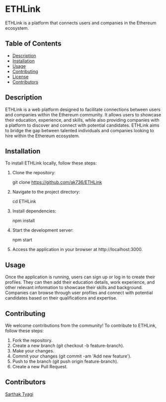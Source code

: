 # ETHLink

ETHLink is a platform that connects users and companies in the Ethereum ecosystem.

## Table of Contents

- [Description](#description)
- [Installation](#installation)
- [Usage](#usage)
- [Contributing](#contributing)
- [License](#license)
- [Contributors](#contributors)

## Description

ETHLink is a web platform designed to facilitate connections between users and companies within the Ethereum community. It allows users to showcase their education, experience, and skills, while also providing companies with a platform to discover and connect with potential candidates. ETHLink aims to bridge the gap between talented individuals and companies looking to hire within the Ethereum ecosystem.

## Installation

To install ETHLink locally, follow these steps:

1. Clone the repository:

   git clone <https://github.com/ak736/ETHLink>

2. Navigate to the project directory:

   cd ETHLink

3. Install dependencies:

   npm install

4. Start the development server:

   npm start

5. Access the application in your browser at http://localhost:3000.

## Usage

Once the application is running, users can sign up or log in to create their profiles. They can then add their education details, work experience, and other relevant information to showcase their skills and background. Companies can browse through user profiles and connect with potential candidates based on their qualifications and expertise.

## Contributing

We welcome contributions from the community! To contribute to ETHLink, follow these steps:

1. Fork the repository.
2. Create a new branch (git checkout -b feature-branch).
3. Make your changes.
4. Commit your changes (git commit -am 'Add new feature').
5. Push to the branch (git push origin feature-branch).
6. Create a new Pull Request.

## Contributors

[Sarthak Tyagi](https://github.com/captain24tyagi/)
